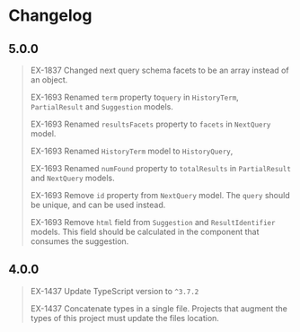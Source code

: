 # Changelog

## 5.0.0

> EX-1837 Changed next query schema facets to be an array instead of an object.
>
> EX-1693 Renamed `term` property to`query` in `HistoryTerm`, `PartialResult` and `Suggestion` models. 
>
> EX-1693 Renamed `resultsFacets` property to `facets` in `NextQuery` model.
>
> EX-1693 Renamed `HistoryTerm` model to `HistoryQuery`,
>
> EX-1693 Renamed `numFound` property to `totalResults` in `PartialResult` and `NextQuery` models.
>
> EX-1693 Remove `id` property from `NextQuery` model. The `query` should be unique, and can be used instead.
>
> EX-1693 Remove `html` field from `Suggestion` and `ResultIdentifier` models. This field should be calculated in the component that consumes the suggestion.

## 4.0.0

> EX-1437 Update TypeScript version to `^3.7.2`
>
> EX-1437 Concatenate types in a single file. Projects that augment the types of this project must update the files location.

